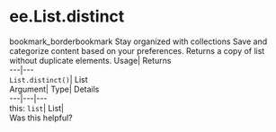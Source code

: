  
#  ee.List.distinct
bookmark_borderbookmark Stay organized with collections  Save and categorize content based on your preferences.
Returns a copy of list without duplicate elements. 
Usage| Returns  
---|---  
`List.distinct()`| List  
Argument| Type| Details  
---|---|---  
this: `list`| List|   
Was this helpful?
